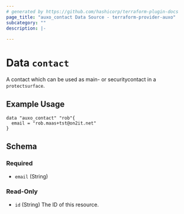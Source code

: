 ```yaml
---
# generated by https://github.com/hashicorp/terraform-plugin-docs
page_title: "auxo_contact Data Source - terraform-provider-auxo"
subcategory: ""
description: |-
  
---
```


# Data `contact`

A contact which can be used as main- or securitycontact in a `protectsurface`.

## Example Usage

```hcl
data "auxo_contact" "rob"{
  email = "rob.maas+tst@on2it.net"
}
```

<!-- schema generated by tfplugindocs -->
## Schema

### Required

- `email` (String)

### Read-Only

- `id` (String) The ID of this resource.